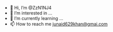 - 👋 Hi, I’m @ZzN1NJ4
- 👀 I’m interested in ...
- 🌱 I’m currently learning ...
- 📫 How to reach me junaid629khan@gmai.com

<!---
ZzN1NJ4/ZzN1NJ4 is a ✨ special ✨ repository because its `README.md` (this file) appears on your GitHub profile.
You can click the Preview link to take a look at your changes.
--->

